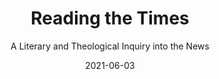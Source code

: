 ---
date: 2021-06-03
dateYear: 2021
isbn: 9780830841851
title: Reading the Times
subtitle: A Literary and Theological Inquiry into the News
description: "When we read the news, we are not merely informed—we're also formed. In this refreshing call to put the news in its place, Jeffrey Bilbro helps us gain a theological and historical perspective on the nature and very purpose of news. Offering an alternative vision of the rhythms of life, he suggests thoughtful practices for media consumption in order cultivate healthier ways of reading and being."
cover: cover-reading-the-times.jpeg
coverGoogle: https://books.google.com/books/content?id=3o8IEAAAQBAJ&printsec=frontcover&img=1&zoom=1&source=gbs_api
pageCount: undefined
authors: Jeffrey Bilbro
publishers: InterVarsity Press
published: 2021-06-08
publishedYear: 2021
shelves:
- non-fiction
- faith
portfolioFeature: true
---